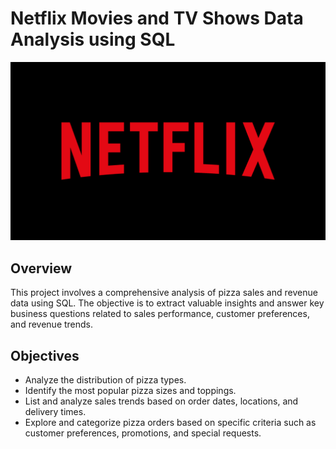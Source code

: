 # Netflix Movies and TV Shows Data Analysis using SQL

![Netflix_logo](https://github.com/Govind2307/Data-Analysis-Using-SQL/blob/master/netflix%20logo.png)
## Overview
This project involves a comprehensive analysis of pizza sales and revenue data using SQL. The objective is to extract valuable insights and answer key business questions related to sales performance, customer preferences, and revenue trends.

## Objectives

- Analyze the distribution of pizza types.
- Identify the most popular pizza sizes and toppings.
- List and analyze sales trends based on order dates, locations, and delivery times.
- Explore and categorize pizza orders based on specific criteria such as customer preferences, promotions, and special requests.





